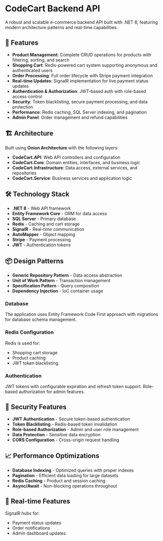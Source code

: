 # CodeCart Backend API

A robust and scalable e-commerce backend API built with .NET 8, featuring modern architecture patterns and real-time capabilities.

## 🚀 Features

- **Product Management**: Complete CRUD operations for products with filtering, sorting, and search
- **Shopping Cart**: Redis-powered cart system supporting anonymous and authenticated users
- **Order Processing**: Full order lifecycle with Stripe payment integration
- **Real-time Updates**: SignalR implementation for live payment status updates
- **Authentication & Authorization**: JWT-based auth with role-based access control
- **Security**: Token blacklisting, secure payment processing, and data protection
- **Performance**: Redis caching, SQL Server indexing, and pagination
- **Admin Panel**: Order management and refund capabilities

## 🏗️ Architecture

Built using **Onion Architecture** with the following layers:

- **CodeCart.API**: Web API controllers and configuration
- **CodeCart.Core**: Domain entities, interfaces, and business logic
- **CodeCart.Infrastructure**: Data access, external services, and repositories
- **CodeCart.Service**: Business services and application logic

## 🛠️ Technology Stack

- **.NET 8** - Web API framework
- **Entity Framework Core** - ORM for data access
- **SQL Server** - Primary database
- **Redis** - Caching and cart storage
- **SignalR** - Real-time communication
- **AutoMapper** - Object mapping
- **Stripe** - Payment processing
- **JWT** - Authentication tokens

## 📦 Design Patterns

- **Generic Repository Pattern** - Data access abstraction
- **Unit of Work Pattern** - Transaction management
- **Specification Pattern** - Query composition
- **Dependency Injection** - IoC container usage



### Database
The application uses Entity Framework Code First approach with migrations for database schema management.

### Redis Configuration
Redis is used for:
- Shopping cart storage
- Product caching
- JWT token blacklisting

### Authentication
JWT tokens with configurable expiration and refresh token support. Role-based authorization for admin features.

## 🔐 Security Features

- **JWT Authentication** - Secure token-based authentication
- **Token Blacklisting** - Redis-based token invalidation
- **Role-based Authorization** - Admin and user role management
- **Data Protection** - Sensitive data encryption
- **CORS Configuration** - Cross-origin request handling

## 📈 Performance Optimizations

- **Database Indexing** - Optimized queries with proper indexes
- **Pagination** - Efficient data loading for large datasets
- **Redis Caching** - Product and session caching
- **Async/Await** - Non-blocking operations throughout

## 🔄 Real-time Features

SignalR hubs for:
- Payment status updates
- Order notifications
- Admin dashboard updates
